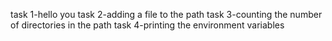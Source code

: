 task 1-hello you
task 2-adding a file to the path
task 3-counting the number of directories in the path
task 4-printing the environment variables

